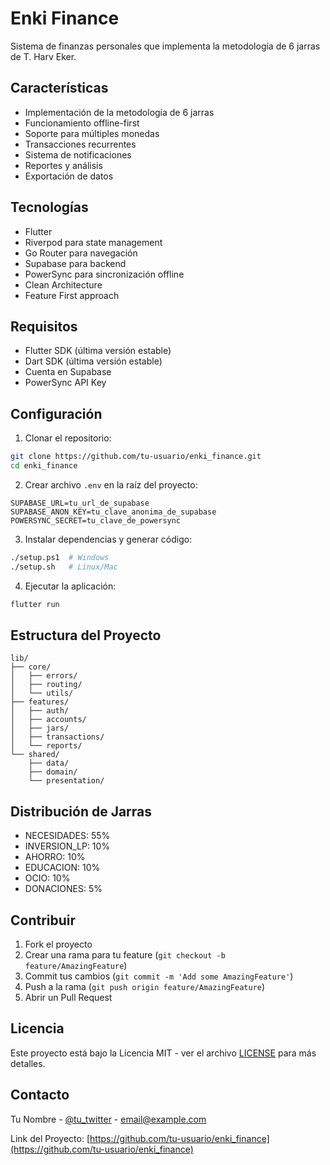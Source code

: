 # Enki Finance

Sistema de finanzas personales que implementa la metodología de 6 jarras de T. Harv Eker.

## Características

- Implementación de la metodología de 6 jarras
- Funcionamiento offline-first
- Soporte para múltiples monedas
- Transacciones recurrentes
- Sistema de notificaciones
- Reportes y análisis
- Exportación de datos

## Tecnologías

- Flutter
- Riverpod para state management
- Go Router para navegación
- Supabase para backend
- PowerSync para sincronización offline
- Clean Architecture
- Feature First approach

## Requisitos

- Flutter SDK (última versión estable)
- Dart SDK (última versión estable)
- Cuenta en Supabase
- PowerSync API Key

## Configuración

1. Clonar el repositorio:
```bash
git clone https://github.com/tu-usuario/enki_finance.git
cd enki_finance
```

2. Crear archivo `.env` en la raíz del proyecto:
```env
SUPABASE_URL=tu_url_de_supabase
SUPABASE_ANON_KEY=tu_clave_anonima_de_supabase
POWERSYNC_SECRET=tu_clave_de_powersync
```

3. Instalar dependencias y generar código:
```bash
./setup.ps1  # Windows
./setup.sh   # Linux/Mac
```

4. Ejecutar la aplicación:
```bash
flutter run
```

## Estructura del Proyecto

```
lib/
├── core/
│   ├── errors/
│   ├── routing/
│   └── utils/
├── features/
│   ├── auth/
│   ├── accounts/
│   ├── jars/
│   ├── transactions/
│   └── reports/
└── shared/
    ├── data/
    ├── domain/
    └── presentation/
```

## Distribución de Jarras

- NECESIDADES: 55%
- INVERSION_LP: 10%
- AHORRO: 10%
- EDUCACION: 10%
- OCIO: 10%
- DONACIONES: 5%

## Contribuir

1. Fork el proyecto
2. Crear una rama para tu feature (`git checkout -b feature/AmazingFeature`)
3. Commit tus cambios (`git commit -m 'Add some AmazingFeature'`)
4. Push a la rama (`git push origin feature/AmazingFeature`)
5. Abrir un Pull Request

## Licencia

Este proyecto está bajo la Licencia MIT - ver el archivo [LICENSE](LICENSE) para más detalles.

## Contacto

Tu Nombre - [@tu_twitter](https://twitter.com/tu_twitter) - email@example.com

Link del Proyecto: [https://github.com/tu-usuario/enki_finance](https://github.com/tu-usuario/enki_finance)
